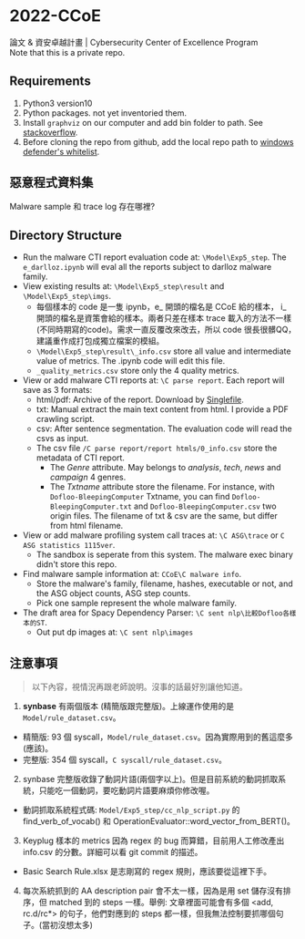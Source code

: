 # 2022-CCoE
論文 & 資安卓越計畫 | Cybersecurity Center of Excellence Program  
Note that this is a private repo.

## Requirements
1. Python3 version10
2. Python packages. not yet inventoried them.
3. Install `graphviz` on our computer and add bin folder to path. See [stackoverflow](https://stackoverflow.com/questions/72754723/graphviz-installation-and-the-instruction-for-use).
4. Before cloning the repo from github, add the local repo path to [windows defender's whitelist](https://support.microsoft.com/en-us/windows/add-an-exclusion-to-windows-security-811816c0-4dfd-af4a-47e4-c301afe13b26).

## 惡意程式資料集
Malware sample 和 trace log 存在哪裡?

## Directory Structure
- Run the malware CTI report evaluation code at: `\Model\Exp5_step`. The `e_darlloz.ipynb` will eval all the reports subject to darlloz malware family.
- View existing results at: `\Model\Exp5_step\result` and `\Model\Exp5_step\imgs`.
  - 每個樣本的 code 是一隻 ipynb，e_ 開頭的檔名是 CCoE 給的樣本， i_ 開頭的檔名是資策會給的樣本。兩者只差在樣本 trace 載入的方法不一樣(不同時期寫的code)。需求一直反覆改來改去，所以 code 很長很髒QQ，建議重作成打包成獨立檔案的模組。
  - `\Model\Exp5_step\result\_info.csv` store all value and intermediate value of metrics. The .ipynb code will edit this file.
  - `_quality_metrics.csv` store only the 4 quality metrics.
- View or add malware CTI reports at: `\C parse report`. Each report will save as 3 formats:
  - html/pdf: Archive of the report. Download by [Singlefile](https://chrome.google.com/webstore/detail/singlefile/mpiodijhokgodhhofbcjdecpffjipkle).
  - txt: Manual extract the main text content from html. I provide a PDF crawling script.
  - csv: After sentence segmentation. The evaluation code will read the csvs as input.
  - The csv file `/C parse report/report htmls/0_info.csv` store the metadata of CTI report.
    - The $Genre$ attribute. May belongs to *analysis*, *tech*, *news* and *campaign* 4 genres.
    - The $Txtname$ attribute store the filename. For instance, with `Dofloo-BleepingComputer` Txtname, you can find `Dofloo-BleepingComputer.txt` and `Dofloo-BleepingComputer.csv` two origin files. The filename of txt & csv are the same, but differ from html filename.
- View or add malware profiling system call traces at: `\C ASG\trace` or `C ASG statistics 1115ver`.
  - The sandbox is seperate from this system. The malware exec binary didn't store this repo.
- Find malware sample information at: `CCoE\C malware info`.
  - Store the malware's family, filename, hashes, executable or not, and the ASG object counts, ASG step counts.
  - Pick one sample represent the whole malware family.
- The draft area for Spacy Dependency Parser: `\C sent nlp\比較Dofloo各樣本的ST`.
  - Out put dp images at: `\C sent nlp\images`

## 注意事項
> 以下內容，視情況再跟老師說明。沒事的話最好別讓他知道。
1. **synbase** 有兩個版本 (精簡版跟完整版)。上線運作使用的是 `Model/rule_dataset.csv`。
  - 精簡版: 93 個 syscall，`Model/rule_dataset.csv`。因為實際用到的舊這麼多 (應該)。
  - 完整版: 354 個 syscall，`C syscall/rule_dataset.csv`。
2. synbase 完整版收錄了動詞片語(兩個字以上)。但是目前系統的動詞抓取系統，只能吃一個動詞，要吃動詞片語要麻煩你修改喔。
  - 動詞抓取系統程式碼: `Model/Exp5_step/cc_nlp_script.py` 的 find_verb_of_vocab() 和 OperationEvaluator::word_vector_from_BERT()。
3. Keyplug 樣本的 metrics 因為 regex 的 bug 而算錯，目前用人工修改產出 info.csv 的分數。詳細可以看 git commit 的描述。
  - Basic Search Rule.xlsx 是志剛寫的 regex 規則，應該要從這裡下手。
4. 每次系統抓到的 AA description pair 會不太一樣，因為是用 set 儲存沒有排序，但 matched 到的 steps 一樣。舉例: 文章裡面可能會有多個 <add, rc.d/rc*> 的句子，他們對應到的 steps 都一樣，但我無法控制要抓哪個句子。(當初沒想太多)